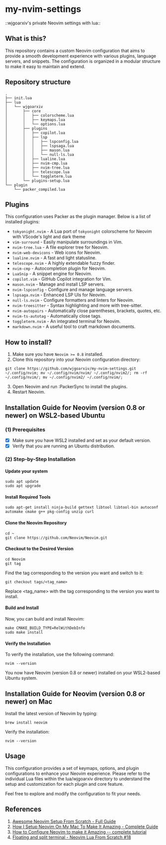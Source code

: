 # **my-nvim-settings**
::wjgoarxiv's private Neovim settings with lua::
## **What is this?**
This repository contains a custom Neovim configuration that aims to provide a smooth development experience with various plugins, language servers, and snippets. The configuration is organized in a modular structure to make it easy to maintain and extend.

## **Repository structure**
```shell
.
├── init.lua
├── lua
│   └── wjgoarxiv
│       ├── core
│       │   ├── colorscheme.lua
│       │   ├── keymaps.lua
│       │   └── options.lua
│       ├── plugins
│       │   ├── copilot.lua
│       │   ├── lsp
│       │   │   ├── lspconfig.lua
│       │   │   ├── lspsaga.lua
│       │   │   ├── mason.lua
│       │   │   └── null-ls.lua
│       │   ├── lualine.lua
│       │   ├── nvim-cmp.lua
│       │   ├── nvim-tree.lua
│       │   ├── telescope.lua
│       │   └── toggleterm.lua
│       └── plugins-setup.lua
└── plugin
    └── packer_compiled.lua
```
## **Plugins**
This configuration uses Packer as the plugin manager. Below is a list of installed plugins:

- `tokyonight.nvim` - A Lua port of `tokyonight` colorscheme for Neovim with VScode's light and dark theme
- `vim-surround` - Easily manipulate surroundings in Vim.
- `nvim-tree.lua` - A file explorer tree for Neovim.
- `nvim-web-devicons` - Web icons for Neovim.
- `lualine.nvim` - A fast and light statusline.
- `telescope.nvim` - A highly extendable fuzzy finder.
- `nvim-cmp` - Autocompletion plugin for Neovim.
- `LuaSnip` - A snippet engine for Neovim.
- `copilot.vim` - GitHub Copilot integration for Vim.
- `mason.nvim` - Manage and install LSP servers.
- `nvim-lspconfig` - Configure and manage language servers.
- `lspsaga.nvim` - Enhanced LSP UIs for Neovim.
- `null-ls.nvim` - Configure formatters and linters for Neovim.
- `nvim-treesitter` - Syntax highlighting and more with tree-sitter.
- `nvim-autopairs` - Automatically close parentheses, brackets, quotes, etc.
- `nvim-ts-autotag` - Automatically close tags.
- `toggleterm.nvim` - An integrated terminal for Neovim.
- `markdown.nvim` - A useful tool to craft markdown documents.

## **How to install?**
1. Make sure you have `Neovim >= 0.8` installed.
2. Clone this repository into your Neovim configuration directory:
```shell
git clone https://github.com/wjgoarxiv/my-nvim-settings.git ~/.config/nvim; mv ~/.config/nvim/nvim/ ~/.config/nvim2/; rm -rf ~/.config/nvim/; mv ~/.config/nvim2/ ~/.config/nvim/;
```
3. Open Neovim and run :PackerSync to install the plugins.
4. Restart Neovim.

## **Installation Guide for Neovim (version 0.8 or newer) on WSL2-based Ubuntu**
### (1) Prerequisites
- [x] Make sure you have WSL2 installed and set as your default version.
- [x] Verify that you are running an Ubuntu distribution.

### (2) Step-by-Step Installation
#### Update your system
```shell
sudo apt update
sudo apt upgrade
```

#### Install Required Tools
```
sudo apt-get install ninja-build gettext libtool libtool-bin autoconf automake cmake g++ pkg-config unzip curl
```

#### Clone the Neovim Repository
```
cd ~
git clone https://github.com/Neovim/Neovim.git
```

#### Checkout to the Desired Version
```
cd Neovim
git tag
```
Find the tag corresponding to the version you want and switch to it:
```
git checkout tags/<tag_name>
```
Replace <tag_name> with the tag corresponding to the version you want to install.

#### Build and Install
Now, you can build and install Neovim:
```
make CMAKE_BUILD_TYPE=RelWithDebInfo
sudo make install
```

#### Verify the Installation
To verify the installation, use the following command:
```
nvim --version
```
You now have Neovim (version 0.8 or newer) installed on your WSL2-based Ubuntu system.

## **Installation Guide for Neovim (version 0.8 or newer) on Mac**

Install the latest version of Neovim by typing: 

```
brew install neovim
```

Verify the installation: 

```
nvim --version
```

## **Usage**
This configuration provides a set of keymaps, options, and plugin configurations to enhance your Neovim experience. Please refer to the individual Lua files within the lua/wjgoarxiv directory to understand the setup and customization for each plugin and core feature.

Feel free to explore and modify the configuration to fit your needs.

## **References** 
1. [Awesome Neovim Setup From Scratch - Full Guide](https://www.youtube.com/watch?v=JWReY93Vl6g)
2. [How I Setup Neovim On My Mac To Make It Amazing - Complete Guide](https://youtu.be/vdn_pKJUda8)
3. [How to Configure Neovim to make it Amazing -- complete tutorial](https://youtu.be/J9yqSdvAKXY)
4. [Floating and split terminal - Neovim Lua From Scratch #18](https://youtu.be/Qtdbco50sPc)
